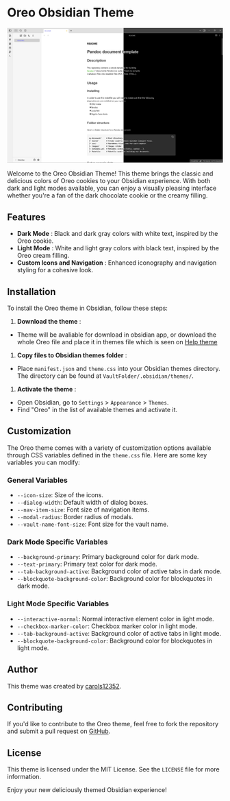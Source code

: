 # Oreo Obsidian Theme

![Show](https://github.com/carols12352/Oreo-theme/blob/master/light-dark-Oreo.png)


Welcome to the Oreo Obsidian Theme! This theme brings the classic and delicious colors of Oreo cookies to your Obsidian experience. With both dark and light modes available, you can enjoy a visually pleasing interface whether you're a fan of the dark chocolate cookie or the creamy filling.

## Features

* **Dark Mode** : Black and dark gray colors with white text, inspired by the Oreo cookie.
* **Light Mode** : White and light gray colors with black text, inspired by the Oreo cream filling.
* **Custom Icons and Navigation** : Enhanced iconography and navigation styling for a cohesive look.

## Installation

To install the Oreo theme in Obsidian, follow these steps:

1. **Download the theme** :

* Theme will be avaliable for download in obsidian app, or download the whole Oreo file and place it in themes file which is seen on [Help theme](https://help.obsidian.md/Extending+Obsidian/Themes)

1. **Copy files to Obsidian themes folder** :

* Place `manifest.json` and `theme.css` into your Obsidian themes directory. The directory can be found at `VaultFolder/.obsidian/themes/`.

1. **Activate the theme** :

* Open Obsidian, go to `Settings` > `Appearance` > `Themes`.
* Find "Oreo" in the list of available themes and activate it.

## Customization

The Oreo theme comes with a variety of customization options available through CSS variables defined in the `theme.css` file. Here are some key variables you can modify:

### General Variables

* `--icon-size`: Size of the icons.
* `--dialog-width`: Default width of dialog boxes.
* `--nav-item-size`: Font size of navigation items.
* `--modal-radius`: Border radius of modals.
* `--vault-name-font-size`: Font size for the vault name.

### Dark Mode Specific Variables

* `--background-primary`: Primary background color for dark mode.
* `--text-primary`: Primary text color for dark mode.
* `--tab-background-active`: Background color of active tabs in dark mode.
* `--blockquote-background-color`: Background color for blockquotes in dark mode.

### Light Mode Specific Variables

* `--interactive-normal`: Normal interactive element color in light mode.
* `--checkbox-marker-color`: Checkbox marker color in light mode.
* `--tab-background-active`: Background color of active tabs in light mode.
* `--blockquote-background-color`: Background color for blockquotes in light mode.

## Author

This theme was created by [carols12352](https://github.com/carols12352).

## Contributing

If you'd like to contribute to the Oreo theme, feel free to fork the repository and submit a pull request on [GitHub](https://github.com/carols12352/Oreo-theme).

## License

This theme is licensed under the MIT License. See the `LICENSE` file for more information.

Enjoy your new deliciously themed Obsidian experience!
